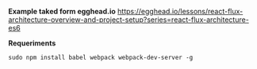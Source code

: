 **Example taked form egghead.io**
https://egghead.io/lessons/react-flux-architecture-overview-and-project-setup?series=react-flux-architecture-es6

**Requeriments**
```
sudo npm install babel webpack webpack-dev-server -g
```

